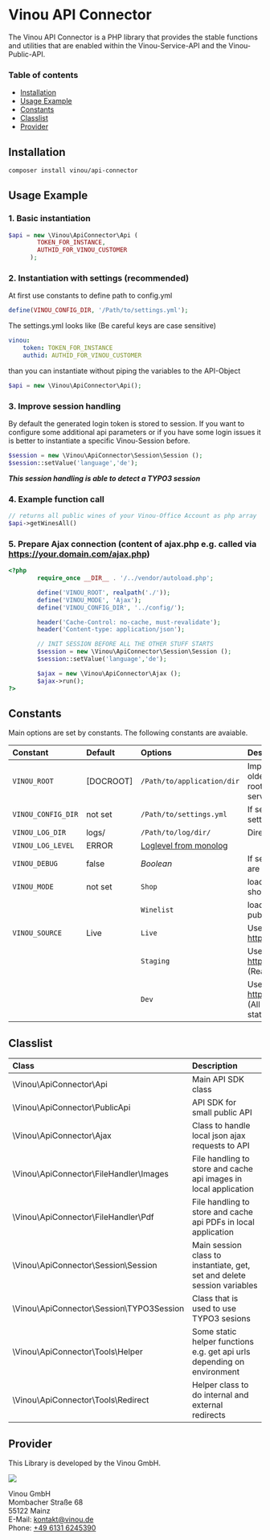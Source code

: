 # Vinou API Connector

The Vinou API Connector is a PHP library that provides the stable functions and utilities that are enabled within the Vinou-Service-API and the Vinou-Public-API. 

### Table of contents

- [Installation](#installation)
- [Usage Example](#usage-example)
- [Constants](#constants)
- [Classlist](#classlist)
- [Provider](#provider)


## Installation

```bash
composer install vinou/api-connector
```

## Usage Example

### 1. Basic instantiation

```php
$api = new \Vinou\ApiConnector\Api (
        TOKEN_FOR_INSTANCE,
        AUTHID_FOR_VINOU_CUSTOMER	
      );
```
### 2. Instantiation with settings (recommended)

At first use constants to define path to config.yml
```php
define(VINOU_CONFIG_DIR, '/Path/to/settings.yml');
```

The settings.yml looks like (Be careful keys are case sensitive)
```yaml
vinou:
    token: TOKEN_FOR_INSTANCE
    authid: AUTHID_FOR_VINOU_CUSTOMER
```
than you can instantiate without piping the variables to the API-Object

```php
$api = new \Vinou\ApiConnector\Api();
```

### 3. Improve session handling

By default the generated login token is stored to session. If you want to configure some additional api parameters or if you have some login issues it is better to instantiate a specific Vinou-Session before.
```php
$session = new \Vinou\ApiConnector\Session\Session ();
$session::setValue('language','de');
```
___This session handling is able to detect a TYPO3 session___


### 4. Example function call
```php	
// returns all public wines of your Vinou-Office Account as php array
$api->getWinesAll()
```

### 5. Prepare Ajax connection (content of ajax.php e.g. called via https://your.domain.com/ajax.php)
```php
<?php
        require_once __DIR__ . '/../vendor/autoload.php';

        define('VINOU_ROOT', realpath('./'));
        define('VINOU_MODE', 'Ajax');
        define('VINOU_CONFIG_DIR', '../config/');

        header('Cache-Control: no-cache, must-revalidate');
        header('Content-type: application/json');

        // INIT SESSION BEFORE ALL THE OTHER STUFF STARTS
        $session = new \Vinou\ApiConnector\Session\Session ();
        $session::setValue('language','de');

        $ajax = new \Vinou\ApiConnector\Ajax ();
        $ajax->run();
?>
```


## Constants

Main options are set by constants. The following constants are avaiable.

|Constant             |Default              |Options              |Description          |
|:--------------------|:--------------------|:--------------------|:--------------------|
|`VINOU_ROOT`        |[DOCROOT]|`/Path/to/application/dir`|Improvement settings for some older environments if document root is not correctly set via server variable|
|`VINOU_CONFIG_DIR`  |not set|`/Path/to/settings.yml`|If set use configuration via settings.yml]
|`VINOU_LOG_DIR`     |logs/|`/Path/to/log/dir/`|Directory for logfiles|
|`VINOU_LOG_LEVEL`   |ERROR|[Loglevel from monolog](https://github.com/Seldaek/monolog/blob/master/doc/01-usage.md#log-levels)||
|`VINOU_DEBUG`       |false|_Boolean_|If set special breakpoints in sdk are written to logfiles|
|`VINOU_MODE`        |not set|`Shop`|load only objects marked with shop flag in Vinou-Office|
|                    ||`Winelist`|load only objects marked as public in Vinou-Office|
|`VINOU_SOURCE`      |Live|`Live`|Use production API https://api.vinou.de|
|                    ||`Staging`|Use staging API https://api.staging.vinou.de (Ready to use features)|
|                    ||`Dev`|Use development API https://api.developmentvinou.de (All new features up from alpha status)| 

## Classlist

|Class                |Description          |
|:--------------------|:--------------------|
|\Vinou\ApiConnector\Api|Main API SDK class|
|\Vinou\ApiConnector\PublicApi|API SDK for small public API|
|\Vinou\ApiConnector\Ajax|Class to handle local json ajax requests to API|
|\Vinou\ApiConnector\FileHandler\Images|File handling to store and cache api images in local application|
|\Vinou\ApiConnector\FileHandler\Pdf|File handling to store and cache api PDFs in local application|
|\Vinou\ApiConnector\Session\Session|Main session class to instantiate, get, set and delete session variables|
|\Vinou\ApiConnector\Session\TYPO3Session|Class that is used to use TYPO3 sesions|
|\Vinou\ApiConnector\Tools\Helper|Some static helper functions e.g. get api urls depending on environment|
|\Vinou\ApiConnector\Tools\Redirect|Helper class to do internal and external redirects|

## Provider

This Library is developed by the Vinou GmbH.

![](http://static.vinou.io/brand/logo/red.svg)

Vinou GmbH<br> 
Mombacher Straße 68<br>
55122 Mainz<br>
E-Mail: [kontakt@vinou.de](mailto:kontakt@vinou.de)<br>
Phone: [+49 6131 6245390](tel:+4961316245390)
